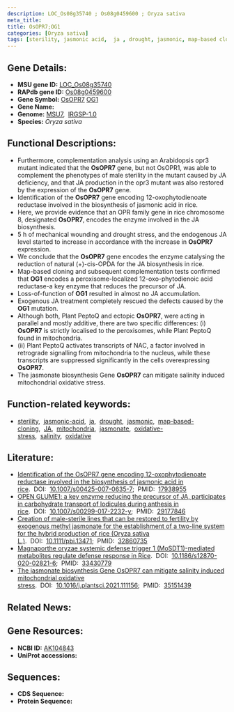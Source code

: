 ```yaml
---
description: LOC_Os08g35740 ; Os08g0459600 ; Oryza sativa
meta_title:
title: OsOPR7;OG1
categories: [Oryza sativa]
tags: [sterility, jasmonic acid,  ja , drought, jasmonic, map-based cloning, JA, mitochondria, jasmonate, oxidative stress, salinity, oxidative]
---
```


## Gene Details:
- **MSU gene ID:** [LOC_Os08g35740](http://rice.uga.edu/cgi-bin/ORF_infopage.cgi?orf=LOC_Os08g35740)  
- **RAPdb gene ID:** [Os08g0459600](https://rapdb.dna.affrc.go.jp/locus/?name=Os08g0459600)  
- **Gene Symbol:** <u>OsOPR7</u>&nbsp;<u>OG1</u>
- **Gene Name:**
- **Genome:**  [MSU7](http://rice.uga.edu/),&nbsp;&nbsp;[IRGSP-1.0](https://rapdb.dna.affrc.go.jp/download/irgsp1.html)
- **Species:** *Oryza sativa*

## Functional Descriptions:
   - Furthermore, complementation analysis using an Arabidopsis opr3 mutant indicated that the **OsOPR7** gene, but not OsOPR1, was able to complement the phenotypes of male sterility in the mutant caused by JA deficiency, and that JA production in the opr3 mutant was also restored by the expression of the **OsOPR7** gene.
   - Identification of the **OsOPR7** gene encoding 12-oxophytodienoate reductase involved in the biosynthesis of jasmonic acid in rice.
   - Here, we provide evidence that an OPR family gene in rice chromosome 8, designated **OsOPR7**, encodes the enzyme involved in the JA biosynthesis.
   - 5 h of mechanical wounding and drought stress, and the endogenous JA level started to increase in accordance with the increase in **OsOPR7** expression.
   - We conclude that the **OsOPR7** gene encodes the enzyme catalysing the reduction of natural (+)-cis-OPDA for the JA biosynthesis in rice.
   - Map-based cloning and subsequent complementation tests confirmed that **OG1** encodes a peroxisome-localized 12-oxo-phytodienoic acid reductase-a key enzyme that reduces the precursor of JA.
   - Loss-of-function of **OG1** resulted in almost no JA accumulation.
   - Exogenous JA treatment completely rescued the defects caused by the **OG1** mutation.
   - Although both, Plant PeptoQ and ectopic **OsOPR7**, were acting in parallel and mostly additive, there are two specific differences: (i) **OsOPR7** is strictly localised to the peroxisomes, while Plant PeptoQ found in mitochondria.
   - (ii) Plant PeptoQ activates transcripts of NAC, a factor involved in retrograde signalling from mitochondria to the nucleus, while these transcripts are suppressed significantly in the cells overexpressing **OsOPR7**.
   - The jasmonate biosynthesis Gene **OsOPR7** can mitigate salinity induced mitochondrial oxidative stress.

## Function-related keywords:
   - [sterility](/tags/sterility/),&nbsp;&nbsp;[jasmonic-acid](/tags/jasmonic-acid/),&nbsp;&nbsp;[ja](/tags/ja/),&nbsp;&nbsp;[drought](/tags/drought/),&nbsp;&nbsp;[jasmonic](/tags/jasmonic/),&nbsp;&nbsp;[map-based-cloning](/tags/map-based-cloning/),&nbsp;&nbsp;[JA](/tags/JA/),&nbsp;&nbsp;[mitochondria](/tags/mitochondria/),&nbsp;&nbsp;[jasmonate](/tags/jasmonate/),&nbsp;&nbsp;[oxidative-stress](/tags/oxidative-stress/),&nbsp;&nbsp;[salinity](/tags/salinity/),&nbsp;&nbsp;[oxidative](/tags/oxidative/)

## Literature:
   - [Identification of the OsOPR7 gene encoding 12-oxophytodienoate reductase involved in the biosynthesis of jasmonic acid in rice](https://www.doi.org/10.1007/s00425-007-0635-7).&nbsp;&nbsp;DOI:&nbsp;&nbsp;[10.1007/s00425-007-0635-7](https://www.doi.org/10.1007/s00425-007-0635-7);&nbsp;&nbsp;PMID:&nbsp;&nbsp;[17938955](https://pubmed.ncbi.nlm.nih.gov/17938955/)
   - [OPEN GLUME1: a key enzyme reducing the precursor of JA, participates in carbohydrate transport of lodicules during anthesis in rice](https://www.doi.org/10.1007/s00299-017-2232-y).&nbsp;&nbsp;DOI:&nbsp;&nbsp;[10.1007/s00299-017-2232-y](https://www.doi.org/10.1007/s00299-017-2232-y);&nbsp;&nbsp;PMID:&nbsp;&nbsp;[29177846](https://pubmed.ncbi.nlm.nih.gov/29177846/)
   - [Creation of male-sterile lines that can be restored to fertility by exogenous methyl jasmonate for the establishment of a two-line system for the hybrid production of rice (Oryza sativa L.)](https://www.doi.org/10.1111/pbi.13471).&nbsp;&nbsp;DOI:&nbsp;&nbsp;[10.1111/pbi.13471](https://www.doi.org/10.1111/pbi.13471);&nbsp;&nbsp;PMID:&nbsp;&nbsp;[32860735](https://pubmed.ncbi.nlm.nih.gov/32860735/)
   - [Magnaporthe oryzae systemic defense trigger 1 (MoSDT1)-mediated metabolites regulate defense response in Rice](https://www.doi.org/10.1186/s12870-020-02821-6).&nbsp;&nbsp;DOI:&nbsp;&nbsp;[10.1186/s12870-020-02821-6](https://www.doi.org/10.1186/s12870-020-02821-6);&nbsp;&nbsp;PMID:&nbsp;&nbsp;[33430779](https://pubmed.ncbi.nlm.nih.gov/33430779/)
   - [The jasmonate biosynthesis Gene OsOPR7 can mitigate salinity induced mitochondrial oxidative stress](https://www.doi.org/10.1016/j.plantsci.2021.111156).&nbsp;&nbsp;DOI:&nbsp;&nbsp;[10.1016/j.plantsci.2021.111156](https://www.doi.org/10.1016/j.plantsci.2021.111156);&nbsp;&nbsp;PMID:&nbsp;&nbsp;[35151439](https://pubmed.ncbi.nlm.nih.gov/35151439/)

## Related News:

## Gene Resources:
- **NCBI ID:**  [AK104843](http://www.ncbi.nlm.nih.gov/nuccore/AK104843)
- **UniProt accessions:** [](https://www.uniprot.org/uniprotkb//entry)

## Sequences:
- **CDS Sequence:**
- **Protein Sequence:**
